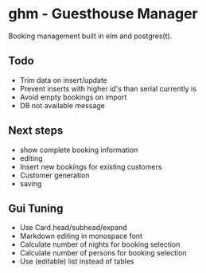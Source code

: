 ghm - Guesthouse Manager
========================

Booking management built in elm and postgres(t).

Todo
----

  * Trim data on insert/update
  * Prevent inserts with higher id's than serial currently is
  * Avoid empty bookings on import
  * DB not available message

Next steps
----------

  * show complete booking information
  * editing
  * Insert new bookings for existing customers
  * Customer generation
  * saving

Gui Tuning
----------

  * Use Card.head/subhead/expand
  * Markdown editing in monospace font
  * Calculate number of nights for booking selection
  * Calculate number of persons for booking selection
  * Use (editable) list instead of tables

